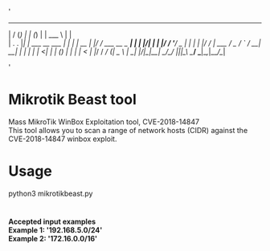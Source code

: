 '
___  ____ _            _____ _ _     ______                _   
|  \/  (_) |          |_   _(_) |    | ___ \              | |  
| .  . |_| | ___ __ ___ | |  _| | __ | |_/ / ___  __ _ ___| |_ 
| |\/| | | |/ / '__/ _ \| | | | |/ / | ___ \/ _ \/ _` / __| __|
| |  | | |   <| | | (_) | | | |   <  | |_/ /  __/ (_| \__ \ |_ 
\_|  |_/_|_|\_\_|  \___/\_/ |_|_|\_\ \____/ \___|\__,_|___/\__|
                                                               
'                                                               
                                                               
# Mikrotik Beast tool
  Mass MikroTik WinBox Exploitation tool, CVE-2018-14847     
  This tool allows you to scan a range of network hosts (CIDR) against the CVE-2018-14847 winbox exploit.
  
# Usage 
  python3 mikrotikbeast.py
# 
 <b>Accepted input examples<br/>
 Example 1: '192.168.5.0/24'<br/>
 Example 2: '172.16.0.0/16'<br/>

